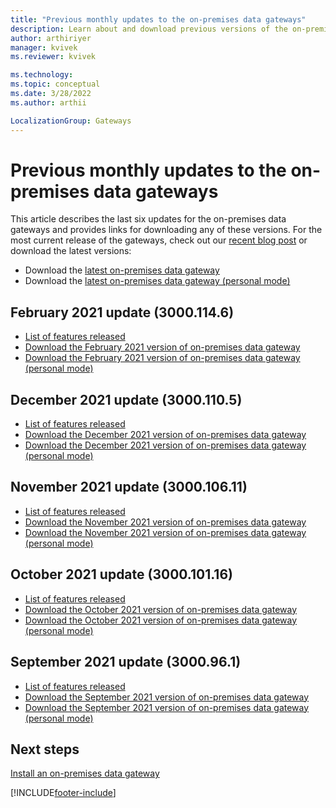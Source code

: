 ```yaml
---
title: "Previous monthly updates to the on-premises data gateways"
description: Learn about and download previous versions of the on-premises data gateways.
author: arthiriyer
manager: kvivek
ms.reviewer: kvivek

ms.technology:
ms.topic: conceptual
ms.date: 3/28/2022
ms.author: arthii

LocalizationGroup: Gateways
---
```


# Previous monthly updates to the on-premises data gateways

This article describes the last six updates for the on-premises data gateways and provides links for downloading any of these versions. For the most current release of the gateways, check out our [recent blog post](https://powerbi.microsoft.com/blog/on-premises-data-gateway-march-2022-update-is-now-available/) or download the latest versions:

- Download the [latest on-premises data gateway](https://download.microsoft.com/download/D/A/1/DA1FDDB8-6DA8-4F50-B4D0-18019591E182/GatewayInstall.exe)
- Download the [latest on-premises data gateway (personal mode)](https://download.microsoft.com/download/6/0/2/602A459E-E1A3-4FB9-B07F-FC2B60881900/On-premises%20data%20gateway%20(personal%20mode).exe)

## February 2021 update (3000.114.6)

- [List of features released](https://powerbi.microsoft.com/blog/on-premises-data-gateway-february-2021-update-is-now-available/)
- [Download the February 2021 version of on-premises data gateway](https://download.microsoft.com/download/D/A/1/DA1FDDB8-6DA8-4F50-B4D0-18019591E182/GatewayInstall-22-02.exe)
- [Download the February 2021 version of on-premises data gateway (personal mode)](https://download.microsoft.com/download/6/0/2/602A459E-E1A3-4FB9-B07F-FC2B60881900/On-premises%20data%20gateway%20(personal%20mode)-22-02.exe)

## December 2021 update (3000.110.5)

- [List of features released](https://powerbi.microsoft.com/blog/on-premises-data-gateway-December-2021-update-is-now-available/)
- [Download the December 2021 version of on-premises data gateway](https://download.microsoft.com/download/D/A/1/DA1FDDB8-6DA8-4F50-B4D0-18019591E182/GatewayInstall-21-12.exe)
- [Download the December 2021 version of on-premises data gateway (personal mode)](https://download.microsoft.com/download/6/0/2/602A459E-E1A3-4FB9-B07F-FC2B60881900/On-premises%20data%20gateway%20(personal%20mode)-21-12.exe)

## November 2021 update (3000.106.11)

- [List of features released](https://powerbi.microsoft.com/blog/on-premises-data-gateway-November-2021-update-is-now-available/)
- [Download the November 2021 version of on-premises data gateway](https://download.microsoft.com/download/D/A/1/DA1FDDB8-6DA8-4F50-B4D0-18019591E182/GatewayInstall-21-11.exe)
- [Download the November 2021 version of on-premises data gateway (personal mode)](https://download.microsoft.com/download/6/0/2/602A459E-E1A3-4FB9-B07F-FC2B60881900/On-premises%20data%20gateway%20(personal%20mode)-21-11.exe)

## October 2021 update (3000.101.16)

- [List of features released](https://powerbi.microsoft.com/blog/on-premises-data-gateway-October-2021-update-is-now-available/)
- [Download the October 2021 version of on-premises data gateway](https://download.microsoft.com/download/D/A/1/DA1FDDB8-6DA8-4F50-B4D0-18019591E182/GatewayInstall-21-10.exe)
- [Download the October 2021 version of on-premises data gateway (personal mode)](https://download.microsoft.com/download/6/0/2/602A459E-E1A3-4FB9-B07F-FC2B60881900/On-premises%20data%20gateway%20(personal%20mode)-21-10.exe)

## September 2021 update (3000.96.1)

- [List of features released](https://powerbi.microsoft.com/blog/on-premises-data-gateway-September-2021-update-is-now-available/)
- [Download the September 2021 version of on-premises data gateway](https://download.microsoft.com/download/D/A/1/DA1FDDB8-6DA8-4F50-B4D0-18019591E182/GatewayInstall-21-09.exe)
- [Download the September 2021 version of on-premises data gateway (personal mode)](https://download.microsoft.com/download/6/0/2/602A459E-E1A3-4FB9-B07F-FC2B60881900/On-premises%20data%20gateway%20(personal%20mode)-21-09.exe)

## Next steps

[Install an on-premises data gateway](service-gateway-install.md)

[!INCLUDE[footer-include](../includes/footer-banner.md)]

